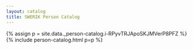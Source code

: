 ```yaml
---
layout: catalog
title: SWERIK Person Catalog
---
```

{% assign p = site.data._person-catalog.i-RPyvTRJApoSKJMVerP8PFZ %}
{% include person-catalog.html p=p %}

